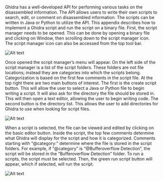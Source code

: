 Ghidra has a well-developed API for performing various tasks on the disassembled information.
The API allows users to write their own scripts to search, edit, or comment on
disassembled information. The scripts can be written in Java or Python to utilize the API.
This appendix describes how to implement a Ghidra script and run the script on a binary
file.
First, the script manager needs to be opened. This can be done by opening a binary file and
clicking on Window, then scrolling down to the script manager icon. The script manager
icon can also be accessed from the top tool bar.

![Alt text](https://github.com/ecw0002/Ghidra-based-Static-Analysis-Tool-for-Detecting-Stack-Based-Buffer-Overflows/tree/main/img/load_script1.jpg "Open Script Manager")

Once opened the script manager’s menu will appear. On the left side of the script manager
is a list of the script folders. These folders are not file locations; instead they are categories
into which the scripts belong. Categorization is based on the first few comments in the
script file. At the top right there are two main buttons of interest. The first is the create
script button. This will allow the user to select a Java or Python file to begin writing a
script. It will also ask for the directory the file should be stored in. This will then open a
text editor, allowing the user to begin writing code. The second button is the directory list.
This allows the user to add directories for Ghidra to use when looking for script files. 

![Alt text](https://github.com/ecw0002/Ghidra-based-Static-Analysis-Tool-for-Detecting-Stack-Based-Buffer-Overflows/tree/main/img/load_script1.jpg "Script Manager")

When a script is selected, the file can be viewed and edited by clicking on the basic editor
button. Inside the script, the top few comments determine what Ghidra will display for the
script and how it is categorized. Comments starting with “@category:” determine where
the file is stored in the script folders. For example, if “@category” is “@Bufferoverflow
Detection”, the script will be stored in the “Bufferoverflow Detection” folder.
To run a scripts, the script must be selected. Then, the green run script button will appear,
which if selected, will run the script. 

![Alt text](https://github.com/ecw0002/Ghidra-based-Static-Analysis-Tool-for-Detecting-Stack-Based-Buffer-Overflows/tree/main/img/load_script1.jpg "Load Script")